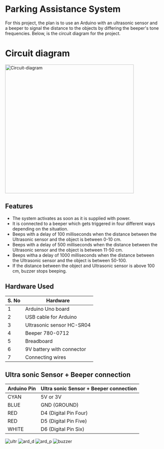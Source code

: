 # Parking Assistance System

For this project, the plan is to use an Arduino with an ultrasonic sensor and a beeper to signal the distance to the objects by differing the beeper's tone frequencies. Below, is the circuit diagram for the project.

# Circuit diagram

<img width="416" alt="Circuit-diagram" src="https://user-images.githubusercontent.com/102525782/173813035-45c9a8c1-abc5-418f-9655-0d6244ad6ae5.png">

## Features
* The system activates as soon as it is supplied with power.   
* It is connected to a beeper which gets triggered in four different ways depending on the situation.
* Beeps with a delay of 100 milliseconds when the distance between the Ultrasonic sensor and the object is between 0-10 cm.
* Beeps with a delay of 500 milliseconds when the distance between the Ultrasonic sensor and the object is between 11-50 cm.  
* Beeps witha a delay of 1000 milliseconds when the distance between the Ultrasonic sensor and the object is between 50-100. 
* If the distance between the object and Ultrasonic sensor is above 100 cm, buzzer stops beeping.


## Hardware Used
S. No   | Hardware
------------- | -------------
1           | Arduino Uno board 
2         | USB cable for Arduino
3        | Ultrasonic sensor HC-SR04
4         | Beeper 780-0712 
5         | Breadboard
6         | 9V battery with connector
7         | Connecting wires


## Ultra sonic Sensor + Beeper connection
Arduino Pin   | Ultra sonic Sensor + Beeper connection
------------- | -------------
CYAN           | 5V or 3V   
BLUE         | GND (GROUND)
RED        | D4 (Digital Pin Four)
RED        | D5 (Digital Pin Five)
WHITE        | D6 (Digital Pin Six)

![ultr](https://user-images.githubusercontent.com/102525782/177778061-f6af4295-fb47-4cef-bc99-31b18fd6f912.jpg)
![ard_d](https://user-images.githubusercontent.com/102525782/177778072-bb642163-3e89-4187-acd6-5cf8e56e19a2.jpg)
![ard_p](https://user-images.githubusercontent.com/102525782/177778078-6f9e4f13-a746-4270-be3d-1a65b6a61c62.jpg)
![buzzer](https://user-images.githubusercontent.com/102525782/177778084-b6b2d0fd-3f58-426e-97d6-3eed141df7fe.jpg)
